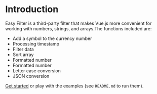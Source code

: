 <script>
  import vm from '@views/introduce'
  export default vm
</script>

# Introduction

Easy Filter is a third-party filter that makes Vue.js more convenient for working with numbers, strings, and arrays.The functions included are:

- Add a symbol to the currency number
- Processing timestamp
- Filter data
- Sort array
- Formatted number
- Formatted number
- Letter case conversion
- JSON conversion

<a class="link" href="./currency/">Get started</a> or play with the examples (see <a class="pointer" target="__blank" :href="repo"><code>README.md</code></a><OutboundLink/> to run them).